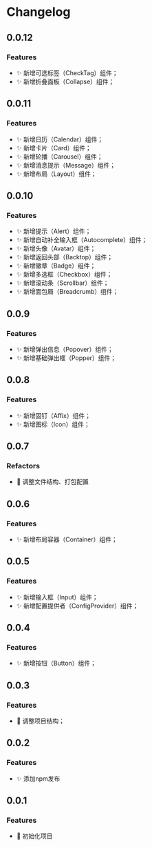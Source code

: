 # Changelog

## 0.0.12

### Features

- ✨ 新增可选标签（CheckTag）组件；
- ✨ 新增折叠面板（Collapse）组件；

## 0.0.11

### Features

- ✨ 新增日历（Calendar）组件；
- ✨ 新增卡片（Card）组件；
- ✨ 新增轮播（Carousel）组件；
- ✨ 新增消息提示（Message）组件；
- ✨ 新增布局（Layout）组件；

## 0.0.10

### Features

- ✨ 新增提示（Alert）组件；
- ✨ 新增自动补全输入框（Autocomplete）组件；
- ✨ 新增头像（Avatar）组件；
- ✨ 新增返回头部（Backtop）组件；
- ✨ 新增徽章（Badge）组件；
- ✨ 新增多选框（Checkbox）组件；
- ✨ 新增滚动条（Scrollbar）组件；
- ✨ 新增面包屑（Breadcrumb）组件；

## 0.0.9

### Features

- ✨ 新增弹出信息（Popover）组件；
- ✨ 新增基础弹出框（Popper）组件；

## 0.0.8

### Features

- ✨ 新增固钉（Affix）组件；
- ✨ 新增图标（Icon）组件；

## 0.0.7

### Refactors

- 🎨 调整文件结构、打包配置

## 0.0.6

### Features

- ✨ 新增布局容器（Container）组件；

## 0.0.5

### Features

- ✨ 新增输入框（Input）组件；
- ✨ 新增配置提供者（ConfigProvider）组件；

## 0.0.4

### Features

- ✨ 新增按钮（Button）组件；

## 0.0.3

### Features

- 🎨 调整项目结构；

## 0.0.2

### Features

- ✨ 添加npm发布

## 0.0.1

### Features

- 🎉 初始化项目

